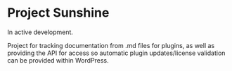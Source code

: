 # Project Sunshine

In active development.

Project for tracking documentation from .md files for plugins, as well as providing the API for access so automatic plugin updates/license validation can be provided within WordPress.
